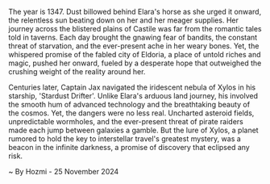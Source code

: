 
The year is 1347.  Dust billowed behind Elara's horse as she urged it onward, the relentless sun beating down on her and her meager supplies.  Her journey across the blistered plains of Castile was far from the romantic tales told in taverns.  Each day brought the gnawing fear of bandits, the constant threat of starvation, and the ever-present ache in her weary bones.  Yet, the whispered promise of the fabled city of Eldoria, a place of untold riches and magic, pushed her onward, fueled by a desperate hope that outweighed the crushing weight of the reality around her.

Centuries later, Captain Jax navigated the iridescent nebula of Xylos in his starship, 'Stardust Drifter'. Unlike Elara's arduous land journey, his involved the smooth hum of advanced technology and the breathtaking beauty of the cosmos.  Yet, the dangers were no less real.  Uncharted asteroid fields, unpredictable wormholes, and the ever-present threat of pirate raiders made each jump between galaxies a gamble.  But the lure of Xylos, a planet rumored to hold the key to interstellar travel's greatest mystery, was a beacon in the infinite darkness, a promise of discovery that eclipsed any risk.

~ By Hozmi - 25 November 2024

